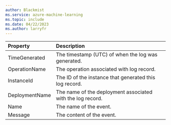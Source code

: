 ```yaml
---
author: Blackmist
ms.service: azure-machine-learning
ms.topic: include
ms.date: 04/22/2023
ms.author: larryfr
---
```


| Property | Description |
|:--- |:--- |
| TimeGenerated | The timestamp (UTC) of when the log was generated. 
| OperationName | The operation associated with log record. 
| InstanceId | The ID of the instance that generated this log record. 
| DeploymentName | The name of the deployment associated with the log record. 
| Name | The name of the event. 
| Message | The content of the event. 